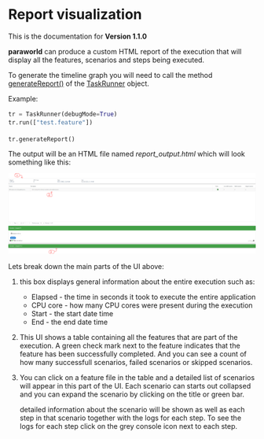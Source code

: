 # Report visualization

This is the documentation for **Version 1.1.0**

**paraworld** can produce a custom HTML report of the execution that will display all the features, scenarios and steps being executed.

To generate the timeline graph you will need to call the method [generateReport()](api.md#generatereport) of the [TaskRunner](api.md#class-taskrunner) object.

Example:

```python
tr = TaskRunner(debugMode=True)
tr.run(["test.feature"])

tr.generateReport()
```

The output will be an HTML file named *report_output.html* which will look something like this:

![](../images/report-output.png)

Lets break down the main parts of the UI above:

1) this box displays general information about the entire execution such as:

    - Elapsed - the time in seconds it took to execute the entire application
    - CPU core - how many CPU cores were present during the execution
    - Start - the start date time
    - End - the end date time

2) This UI shows a table containing all the features that are part of the execution. A green check mark next to the feature indicates that the feature has been successfully completed. And you can see a count of how many successfull scenarios, failed scenarios or skipped scenarios.

3) You can click on a feature file in the table and a detailed list of scenarios will appear in this part of the UI. Each scenario can starts out collapsed and you can expand the scenario by clicking on the title or green bar.

    detailed information about the scenario will be shown as well as each step in that scenario together with the logs for each step. To see the logs for each step click on the grey console icon next to each step.